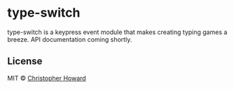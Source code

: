 # type-switch
type-switch is a keypress event module that makes creating typing games a breeze. API documentation coming shortly.

## License

MIT © [Christopher Howard](http://n/a)
